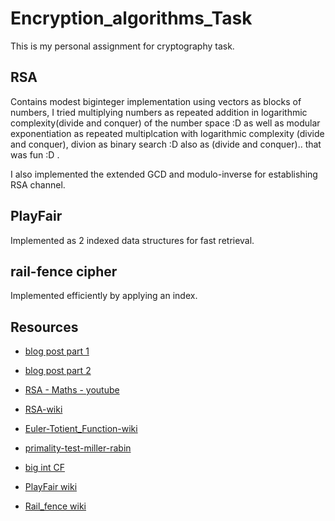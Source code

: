 # Encryption_algorithms_Task

This is my personal assignment for cryptography task.

## RSA

Contains modest biginteger implementation using vectors as blocks of numbers, I tried multiplying numbers as repeated addition in logarithmic complexity(divide and conquer) of the number space :D 
as well as modular exponentiation as repeated multiplcation with logarithmic complexity (divide and conquer), divion as binary search :D also as (divide and conquer).. that was fun :D .

I also implemented the extended GCD and modulo-inverse for establishing RSA channel.

## PlayFair

Implemented as 2 indexed data structures for fast retrieval.

## rail-fence cipher 
Implemented efficiently by applying an index.

## Resources

* [blog post part 1](http://doctrina.org/How-RSA-Works-With-Examples.html)
* [blog post part 2](http://doctrina.org/Why-RSA-Works-Three-Fundamental-Questions-Answered.html)
* [RSA - Maths - youtube](https://www.youtube.com/watch?v=EOhLZRwxaVo)
* [RSA-wiki](https://en.wikipedia.org/wiki/RSA_(cryptosystem))
* [Euler-Totient_Function-wiki](https://en.wikipedia.org/wiki/Euler%27s_totient_function)
* [primality-test-miller-rabin](https://www.geeksforgeeks.org/primality-test-set-3-miller-rabin/)
* [big int CF](https://gist.github.com/ar-pa/957297fb3f88996ead11)
* [PlayFair wiki](https://en.wikipedia.org/wiki/Playfair_cipher)

* [Rail_fence wiki](https://en.wikipedia.org/wiki/Rail_fence_cipher)

